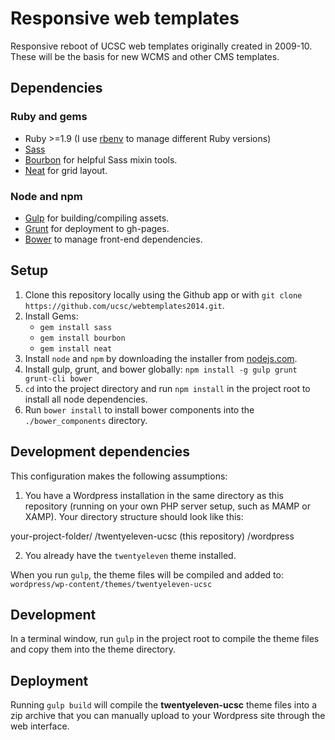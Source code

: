 # Responsive web templates

Responsive reboot of UCSC web templates originally created in 2009-10. These will be the basis for new WCMS and other CMS templates.

## Dependencies

### Ruby and gems

- Ruby >=1.9 (I use [rbenv](https://github.com/sstephenson/rbenv) to manage different Ruby versions)
- [Sass](http://sass-lang.com/)
- [Bourbon](http://bourbon.io/) for helpful Sass mixin tools.
- [Neat](http://neat.bourbon.io/) for grid layout.

### Node and npm

- [Gulp](http://gulpjs.com) for building/compiling assets.
- [Grunt](http://gruntjs.com) for deployment to gh-pages.
- [Bower](http://bower.io) to manage front-end dependencies.

## Setup

1. Clone this repository locally using the Github app or with `git clone https://github.com/ucsc/webtemplates2014.git`.
2. Install Gems:
    - `gem install sass`
    - `gem install bourbon`
    - `gem install neat`
3. Install `node` and `npm` by downloading the installer from [nodejs.com](http://nodejs.org).
4. Install gulp, grunt, and bower globally: `npm install -g gulp grunt grunt-cli bower`
5. `cd` into the project  directory and run `npm install` in the project root to install all node dependencies.
6. Run `bower install` to install bower components into the `./bower_components` directory.

## Development dependencies

This configuration makes the following assumptions:

1. You have a Wordpress installation in the same directory as this repository (running on your own PHP server setup, such as MAMP or XAMP). Your directory structure should look like this:

your-project-folder/
    /twentyeleven-ucsc (this repository)
    /wordpress

2. You already have the `twentyeleven` theme installed. 

When you run `gulp`, the theme files will be compiled and added to:
`wordpress/wp-content/themes/twentyeleven-ucsc`

## Development

In a terminal window, run `gulp` in the project root to compile the theme files and copy them into the theme directory.

## Deployment

Running `gulp build` will compile the **twentyeleven-ucsc** theme files into a zip archive that you can manually upload to your Wordpress site through the web interface.